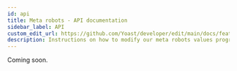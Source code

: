 ```yaml
---
id: api
title: Meta robots - API documentation
sidebar_label: API
custom_edit_url: https://github.com/Yoast/developer/edit/main/docs/features/seo-tags/meta-robots/api.md
description: Instructions on how to modify our meta robots values programmatically.
---
```

Coming soon.

